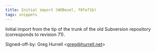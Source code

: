 ```yaml
---
title: Initial import (WOBezel, f8fa71b)
tags: snippets
---
```


Initial import from the tip of the trunk of the old Subversion repository (corresponds to revision 71).

Signed-off-by: Greg Hurrell &lt;greg@hurrell.net&gt;
